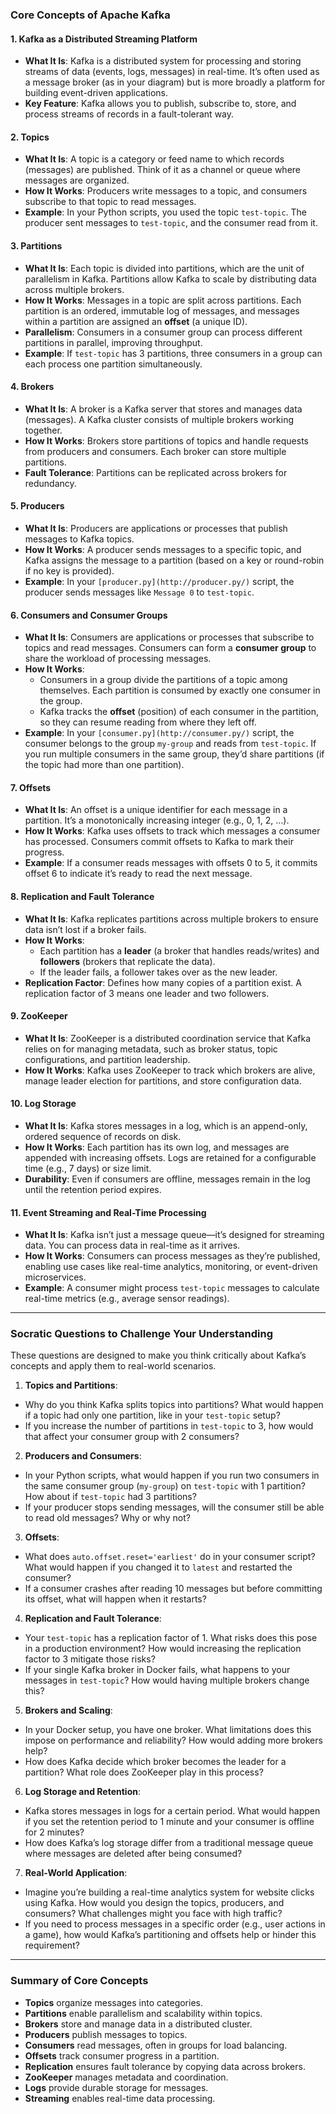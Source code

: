 
 ### Core Concepts of Apache Kafka  
  
#### 1. **Kafka as a Distributed Streaming Platform**  
- **What It Is**: Kafka is a distributed system for processing and storing streams of data (events, logs, messages) in real-time. It’s often used as a message broker (as in your diagram) but is more broadly a platform for building event-driven applications.  
- **Key Feature**: Kafka allows you to publish, subscribe to, store, and process streams of records in a fault-tolerant way.  
  
#### 2. **Topics**  
- **What It Is**: A topic is a category or feed name to which records (messages) are published. Think of it as a channel or queue where messages are organized.  
- **How It Works**: Producers write messages to a topic, and consumers subscribe to that topic to read messages.  
- **Example**: In your Python scripts, you used the topic `test-topic`. The producer sent messages to `test-topic`, and the consumer read from it.  
  
#### 3. **Partitions**  
- **What It Is**: Each topic is divided into partitions, which are the unit of parallelism in Kafka. Partitions allow Kafka to scale by distributing data across multiple brokers.  
- **How It Works**: Messages in a topic are split across partitions. Each partition is an ordered, immutable log of messages, and messages within a partition are assigned an **offset** (a unique ID).  
- **Parallelism**: Consumers in a consumer group can process different partitions in parallel, improving throughput.  
- **Example**: If `test-topic` has 3 partitions, three consumers in a group can each process one partition simultaneously.  
  
#### 4. **Brokers**  
- **What It Is**: A broker is a Kafka server that stores and manages data (messages). A Kafka cluster consists of multiple brokers working together.  
- **How It Works**: Brokers store partitions of topics and handle requests from producers and consumers. Each broker can store multiple partitions.  
- **Fault Tolerance**: Partitions can be replicated across brokers for redundancy.
  
#### 5. **Producers**  
- **What It Is**: Producers are applications or processes that publish messages to Kafka topics.  
- **How It Works**: A producer sends messages to a specific topic, and Kafka assigns the message to a partition (based on a key or round-robin if no key is provided).  
- **Example**: In your `[producer.py](http://producer.py/)` script, the producer sends messages like `Message 0` to `test-topic`.  
  
#### 6. **Consumers and Consumer Groups**  
- **What It Is**: Consumers are applications or processes that subscribe to topics and read messages. Consumers can form a **consumer group** to share the workload of processing messages.  
- **How It Works**:  
	- Consumers in a group divide the partitions of a topic among themselves. Each partition is consumed by exactly one consumer in the group.  
	- Kafka tracks the **offset** (position) of each consumer in the partition, so they can resume reading from where they left off.  
- **Example**: In your `[consumer.py](http://consumer.py/)` script, the consumer belongs to the group `my-group` and reads from `test-topic`. If you run multiple consumers in the same group, they’d share partitions (if the topic had more than one partition).  
  
#### 7. **Offsets**  
- **What It Is**: An offset is a unique identifier for each message in a partition. It’s a monotonically increasing integer (e.g., 0, 1, 2, …).  
- **How It Works**: Kafka uses offsets to track which messages a consumer has processed. Consumers commit offsets to Kafka to mark their progress.  
- **Example**: If a consumer reads messages with offsets 0 to 5, it commits offset 6 to indicate it’s ready to read the next message.  

  
#### 8. **Replication and Fault Tolerance**  
- **What It Is**: Kafka replicates partitions across multiple brokers to ensure data isn’t lost if a broker fails.  
- **How It Works**:  
	- Each partition has a **leader** (a broker that handles reads/writes) and **followers** (brokers that replicate the data).  
	- If the leader fails, a follower takes over as the new leader.  
- **Replication Factor**: Defines how many copies of a partition exist. A replication factor of 3 means one leader and two followers.  
  
#### 9. **ZooKeeper**  
- **What It Is**: ZooKeeper is a distributed coordination service that Kafka relies on for managing metadata, such as broker status, topic configurations, and partition leadership.  
- **How It Works**: Kafka uses ZooKeeper to track which brokers are alive, manage leader election for partitions, and store configuration data.  
  
#### 10. **Log Storage**  
- **What It Is**: Kafka stores messages in a log, which is an append-only, ordered sequence of records on disk.  
- **How It Works**: Each partition has its own log, and messages are appended with increasing offsets. Logs are retained for a configurable time (e.g., 7 days) or size limit.  
- **Durability**: Even if consumers are offline, messages remain in the log until the retention period expires.  
  
#### 11. **Event Streaming and Real-Time Processing**  
- **What It Is**: Kafka isn’t just a message queue—it’s designed for streaming data. You can process data in real-time as it arrives.  
- **How It Works**: Consumers can process messages as they’re published, enabling use cases like real-time analytics, monitoring, or event-driven microservices.  
- **Example**: A consumer might process `test-topic` messages to calculate real-time metrics (e.g., average sensor readings).  
  
---   
  
### Socratic Questions to Challenge Your Understanding  
  
These questions are designed to make you think critically about Kafka’s concepts and apply them to real-world scenarios.  
  
1. **Topics and Partitions**:  
- Why do you think Kafka splits topics into partitions? What would happen if a topic had only one partition, like in your `test-topic` setup?  
- If you increase the number of partitions in `test-topic` to 3, how would that affect your consumer group with 2 consumers?  
  
2. **Producers and Consumers**:  
- In your Python scripts, what would happen if you run two consumers in the same consumer group (`my-group`) on `test-topic` with 1 partition? How about if `test-topic` had 3 partitions?  
- If your producer stops sending messages, will the consumer still be able to read old messages? Why or why not?  
  
3. **Offsets**:  
- What does `auto.offset.reset='earliest'` do in your consumer script? What would happen if you changed it to `latest` and restarted the consumer?  
- If a consumer crashes after reading 10 messages but before committing its offset, what will happen when it restarts?  
  
4. **Replication and Fault Tolerance**:  
- Your `test-topic` has a replication factor of 1. What risks does this pose in a production environment? How would increasing the replication factor to 3 mitigate those risks?  
- If your single Kafka broker in Docker fails, what happens to your messages in `test-topic`? How would having multiple brokers change this?  
  
5. **Brokers and Scaling**:  
- In your Docker setup, you have one broker. What limitations does this impose on performance and reliability? How would adding more brokers help?  
- How does Kafka decide which broker becomes the leader for a partition? What role does ZooKeeper play in this process?  
  
6. **Log Storage and Retention**:  
- Kafka stores messages in logs for a certain period. What would happen if you set the retention period to 1 minute and your consumer is offline for 2 minutes?  
- How does Kafka’s log storage differ from a traditional message queue where messages are deleted after being consumed?  
  
7. **Real-World Application**:  
- Imagine you’re building a real-time analytics system for website clicks using Kafka. How would you design the topics, producers, and consumers? What challenges might you face with high traffic?  
- If you need to process messages in a specific order (e.g., user actions in a game), how would Kafka’s partitioning and offsets help or hinder this requirement?  
  
---  
  
### Summary of Core Concepts  
- **Topics** organize messages into categories.  
- **Partitions** enable parallelism and scalability within topics.  
- **Brokers** store and manage data in a distributed cluster.  
- **Producers** publish messages to topics.  
- **Consumers** read messages, often in groups for load balancing.  
- **Offsets** track consumer progress in a partition.  
- **Replication** ensures fault tolerance by copying data across brokers.  
- **ZooKeeper** manages metadata and coordination.  
- **Logs** provide durable storage for messages.  
- **Streaming** enables real-time data processing.  
